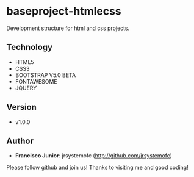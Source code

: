 # baseproject-htmlecss

Development structure for html and css projects.

## Technology

- HTML5
- CSS3
- BOOTSTRAP V5.0 BETA
- FONTAWESOME
- JQUERY

## Version

- v1.0.0

## Author

* **Francisco Junior**: jrsystemofc (http://github.com/jrsystemofc)

Please follow github and join us!
Thanks to visiting me and good coding!
